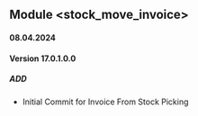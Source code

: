 ## Module <stock_move_invoice>

#### 08.04.2024
#### Version 17.0.1.0.0
##### ADD
- Initial Commit for Invoice From Stock Picking

